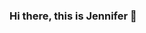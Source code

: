 ### Hi there, this is Jennifer 👋

<!--
**xuehanci/xuehanci** is a ✨ _special_ ✨ repository because its `README.md` (this file) appears on your GitHub profile.

## I am a full-time student passionate about using data to improve quality of life for patients. I use this page to keep track of my past projects for school and for personal interests. My work updates can be found on [Linkedin](www.linkedin.com/in/jennifer-ci-a881281aa)

## My projects 🌱

## [Comparative analysis of the treatment of asymptomatic and symptomatic complex aortic aneurysms]
## team collaboration with University of Washington School of Medicine
## To identify the differences in outcomes for asymptomatic and symptomatic patients treated with endovascular intervention.
## Model used: univariate analyses, Kaplan-Meier curves, log-rank test, generalized estimating equations (GEE), cox-proportional hazards model, logistic regression



